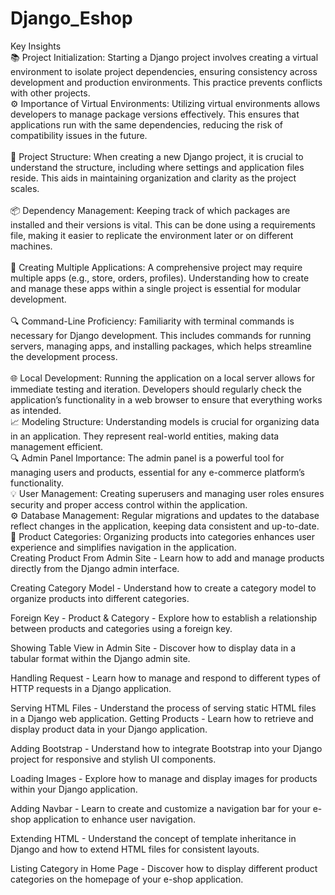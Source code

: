 # Django_Eshop
Key Insights<br>
📚 Project Initialization: Starting a Django project involves creating a virtual environment to isolate project dependencies, ensuring consistency across development and production environments. This practice prevents conflicts with other projects.
<br>
⚙️ Importance of Virtual Environments: Utilizing virtual environments allows developers to manage package versions effectively. This ensures that applications run with the same dependencies, reducing the risk of compatibility issues in the future.<br>
<br>
📝 Project Structure: When creating a new Django project, it is crucial to understand the structure, including where settings and application files reside. This aids in maintaining organization and clarity as the project scales.<br>
<br>
📦 Dependency Management: Keeping track of which packages are installed and their versions is vital. This can be done using a requirements file, making it easier to replicate the environment later or on different machines.<br>
<br>
🔄 Creating Multiple Applications: A comprehensive project may require multiple apps (e.g., store, orders, profiles). Understanding how to create and manage these apps within a single project is essential for modular development.<br>
<br>
🔍 Command-Line Proficiency: Familiarity with terminal commands is necessary for Django development. This includes commands for running servers, managing apps, and installing packages, which helps streamline the development process.<br>
<br>
🌐 Local Development: Running the application on a local server allows for immediate testing and iteration. Developers should regularly check the application’s functionality in a web browser to ensure that everything works as intended.<br>
📈 Modeling Structure: Understanding models is crucial for organizing data in an application. They represent real-world entities, making data management efficient.<br>
🔍 Admin Panel Importance: The admin panel is a powerful tool for managing users and products, essential for any e-commerce platform’s functionality.<br>
💡 User Management: Creating superusers and managing user roles ensures security and proper access control within the application.<br>
⚙️ Database Management: Regular migrations and updates to the database reflect changes in the application, keeping data consistent and up-to-date.<br>
🎨 Product Categories: Organizing products into categories enhances user experience and simplifies navigation in the application.<br>
Creating Product From Admin Site - Learn how to add and manage products directly from the Django admin interface.

Creating Category Model - Understand how to create a category model to organize products into different categories.

Foreign Key - Product & Category - Explore how to establish a relationship between products and categories using a foreign key.

Showing Table View in Admin Site - Discover how to display data in a tabular format within the Django admin site.

Handling Request - Learn how to manage and respond to different types of HTTP requests in a Django application.

Serving HTML Files - Understand the process of serving static HTML files in a Django web application.
Getting Products - Learn how to retrieve and display product data in your Django application.

Adding Bootstrap - Understand how to integrate Bootstrap into your Django project for responsive and stylish UI components.

Loading Images - Explore how to manage and display images for products within your Django application.

Adding Navbar - Learn to create and customize a navigation bar for your e-shop application to enhance user navigation.

Extending HTML - Understand the concept of template inheritance in Django and how to extend HTML files for consistent layouts.

Listing Category in Home Page - Discover how to display different product categories on the homepage of your e-shop application.

